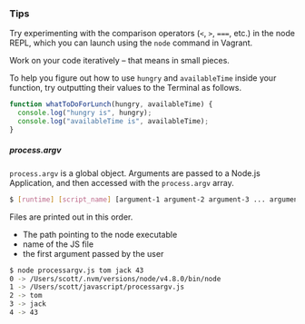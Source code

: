 ### Tips

Try experimenting with the comparison operators (`<`, `>`, `===`, etc.) in the node REPL, which you can launch using the `node` command in Vagrant.

Work on your code iteratively – that means in small pieces.

To help you figure out how to use `hungry` and `availableTime` inside your function, try outputting their values to the Terminal as follows.

```javascript
function whatToDoForLunch(hungry, availableTime) {
  console.log("hungry is", hungry);
  console.log("availableTime is", availableTime);
}
```

##### process.argv

`process.argv` is a global object. Arguments are passed to a Node.js Application, and then accessed with the `process.argv` array.

```bash
$ [runtime] [script_name] [argument-1 argument-2 argument-3 ... argument-n]
```

Files are printed out in this order.

- The path pointing to the node executable
- name of the JS file
- the first argument passed by the user

```bash
$ node processargv.js tom jack 43
0 -> /Users/scott/.nvm/versions/node/v4.8.0/bin/node
1 -> /Users/scott/javascript/processargv.js
2 -> tom
3 -> jack
4 -> 43
```
